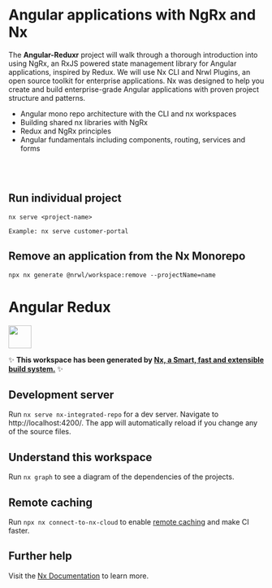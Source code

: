 # Angular applications with NgRx and Nx

The **Angular-Reduxr** project will walk through a thorough introduction into using NgRx, an RxJS powered state management library for Angular applications, inspired by Redux. We will use Nx CLI and Nrwl Plugins, an open source toolkit for enterprise applications. Nx was designed to help you create and build enterprise-grade Angular applications with proven project structure and patterns.

- Angular mono repo architecture with the CLI and nx workspaces
- Building shared nx libraries with NgRx
- Redux and NgRx principles
- Angular fundamentals including components, routing, services and forms

<br><br>

## Run individual project

```
nx serve <project-name>

Example: nx serve customer-portal
```

## Remove an application from the Nx Monorepo

```
npx nx generate @nrwl/workspace:remove --projectName=name
```

# Angular Redux

<a alt="Nx logo" href="https://nx.dev" target="_blank" rel="noreferrer"><img src="https://raw.githubusercontent.com/nrwl/nx/master/images/nx-logo.png" width="45"></a>

✨ **This workspace has been generated by [Nx, a Smart, fast and extensible build system.](https://nx.dev)** ✨

## Development server

Run `nx serve nx-integrated-repo` for a dev server. Navigate to http://localhost:4200/. The app will automatically reload if you change any of the source files.

## Understand this workspace

Run `nx graph` to see a diagram of the dependencies of the projects.

## Remote caching

Run `npx nx connect-to-nx-cloud` to enable [remote caching](https://nx.app) and make CI faster.

## Further help

Visit the [Nx Documentation](https://nx.dev) to learn more.
